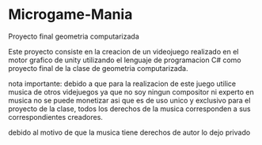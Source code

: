 # Microgame-Mania
Proyecto final geometria computarizada

Este proyecto consiste en la creacion de un videojuego realizado en el motor grafico de unity utilizando el 
lenguaje de programacion C# como proyecto final de la clase de geometria computarizada.

nota importante: debido a que para la realizacion de este juego utilice musica de otros videjuegos ya que no
soy ningun compositor ni experto en musica no se puede monetizar asi que es de uso unico y exclusivo para el proyecto de la clase, todos los derechos
de la musica corresponden a sus correspondientes creadores.

debido al motivo de que la musica tiene derechos de autor lo dejo privado
